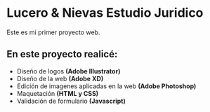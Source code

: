 # Lucero & Nievas Estudio Juridico
Este es mi primer proyecto web. 

## En este proyecto realicé:

- Diseño de logos **(Adobe Illustrator)**
- Diseño de la web **(Adobe XD)**
- Edición de imagenes aplicadas en la web **(Adobe Photoshop)**
- Maquetación **(HTML y CSS)**
- Validación de formulario **(Javascript)**
